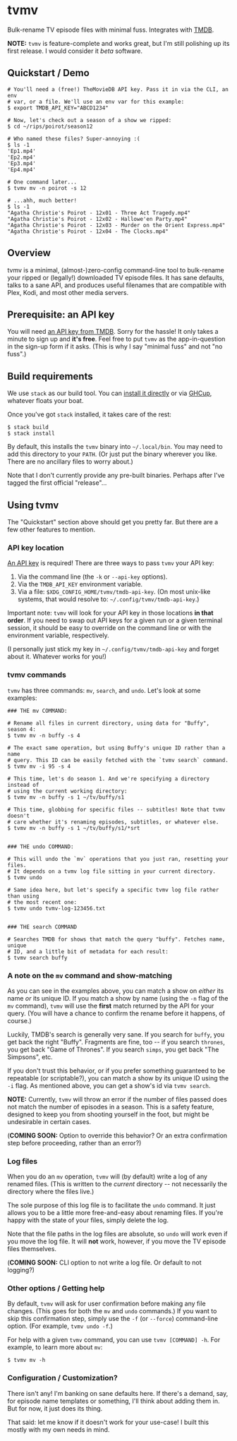# tvmv

Bulk-rename TV episode files with minimal fuss. Integrates with
[TMDB](https://www.themoviedb.org/).

**NOTE:** `tvmv` is feature-complete and works great, but I'm still polishing
up its first release. I would consider it *beta* software.

## Quickstart / Demo

```
# You'll need a (free!) TheMovieDB API key. Pass it in via the CLI, an env
# var, or a file. We'll use an env var for this example:
$ export TMDB_API_KEY="ABCD1234"

# Now, let's check out a season of a show we ripped:
$ cd ~/rips/poirot/season12

# Who named these files? Super-annoying :(
$ ls -1
'Ep1.mp4'
'Ep2.mp4'
'Ep3.mp4'
'Ep4.mp4'

# One command later...
$ tvmv mv -n poirot -s 12

# ...ahh, much better!
$ ls -1
"Agatha Christie's Poirot - 12x01 - Three Act Tragedy.mp4"
"Agatha Christie's Poirot - 12x02 - Hallowe'en Party.mp4"
"Agatha Christie's Poirot - 12x03 - Murder on the Orient Express.mp4"
"Agatha Christie's Poirot - 12x04 - The Clocks.mp4"
```

## Overview

tvmv is a minimal, (almost-)zero-config command-line tool to bulk-rename your
ripped or (legally!) downloaded TV episode files. It has sane defaults, talks
to a sane API, and produces useful filenames that are compatible with Plex,
Kodi, and most other media servers.

## Prerequisite: an API key

You will need [an API key from
TMDB](https://www.themoviedb.org/documentation/api). Sorry for the hassle! It
only takes a minute to sign up and **it's free**. Feel free to put `tvmv` as
the app-in-question in the sign-up form if it asks. (This is why I say
"minimal fuss" and not "no fuss".)

## Build requirements

We use `stack` as our build tool. You can [install it
directly](https://docs.haskellstack.org/en/stable/install_and_upgrade/#install-stack)
or via [GHCup](https://www.haskell.org/ghcup/), whatever floats your boat.

Once you've got `stack` installed, it takes care of the rest:

```
$ stack build
$ stack install
```
By default, this installs the `tvmv` binary into `~/.local/bin`. You may need
to add this directory to your `PATH`. (Or just put the binary wherever you
like. There are no ancillary files to worry about.)

Note that I don't currently provide any pre-built binaries. Perhaps after I've
tagged the first official "release"...

## Using tvmv

The "Quickstart" section above should get you pretty far. But there are a few
other features to mention.

### API key location

[An API key](https://www.themoviedb.org/documentation/api) is required! There
are three ways to pass `tvmv` your API key:

1. Via the command line (the `-k` or `--api-key` options).
2. Via the `TMDB_API_KEY` environment variable.
3. Via a file: `$XDG_CONFIG_HOME/tvmv/tmdb-api-key`. (On most unix-like
   systems, that would resolve to: `~/.config/tvmv/tmdb-api-key`.)

Important note: `tvmv` will look for your API key in those locations **in that
order**. If you need to swap out API keys for a given run or a given terminal
session, it should be easy to override on the command line or with the
environment variable, respectively.

(I personally just stick my key in `~/.config/tvmv/tmdb-api-key` and forget
about it. Whatever works for you!)

### tvmv commands

`tvmv` has three commands: `mv`, `search`, and `undo`. Let's look at some
examples:

```
### THE mv COMMAND:

# Rename all files in current directory, using data for "Buffy", season 4:
$ tvmv mv -n buffy -s 4

# The exact same operation, but using Buffy's unique ID rather than a name
# query. This ID can be easily fetched with the `tvmv search` command.
$ tvmv mv -i 95 -s 4

# This time, let's do season 1. And we're specifying a directory instead of
# using the current working directory:
$ tvmv mv -n buffy -s 1 ~/tv/buffy/s1

# This time, globbing for specific files -- subtitles! Note that tvmv doesn't
# care whether it's renaming episodes, subtitles, or whatever else.
$ tvmv mv -n buffy -s 1 ~/tv/buffy/s1/*srt


### THE undo COMMAND:

# This will undo the `mv` operations that you just ran, resetting your files.
# It depends on a tvmv log file sitting in your current directory.
$ tvmv undo

# Same idea here, but let's specify a specific tvmv log file rather than using
# the most recent one:
$ tvmv undo tvmv-log-123456.txt


### THE search COMMAND

# Searches TMDB for shows that match the query "buffy". Fetches name, unique
# ID, and a little bit of metadata for each result:
$ tvmv search buffy

```

### A note on the `mv` command and show-matching

As you can see in the examples above, you can match a show on *either* its
name *or* its unique ID. If you match a show by name (using the `-n` flag of
the `mv` command), `tvmv` will use the **first** match returned by the API for
your query. (You will have a chance to confirm the rename before it happens,
of course.)

Luckily, TMDB's search is generally very sane. If you search for `buffy`, you
get back the right "Buffy". Fragments are fine, too -- if you search
`thrones`, you get back "Game of Thrones". If you search `simps`, you get back
"The Simpsons", etc.

If you don't trust this behavior, or if you prefer something guaranteed to be
repeatable (or scriptable?), you can match a show by its unique ID using the
`-i` flag. As mentioned above, you can get a show's id via `tvmv search`.

**NOTE:** Currently, `tvmv` will throw an error if the number of files passed
does not match the number of episodes in a season. This is a safety feature,
designed to keep you from shooting yourself in the foot, but might be
undesirable in certain cases.

(**COMING SOON:** Option to override this behavior? Or an extra confirmation
step before proceeding, rather than an error?)

### Log files

When you do an `mv` operation, `tvmv` will (by default) write a log of any
renamed files. (This is written to the *current* directory -- not necessarily
the directory where the files live.)

The sole purpose of this log file is to facilitate the `undo` command. It just
allows you to be a little more free-and-easy about renaming files. If you're
happy with the state of your files, simply delete the log.

Note that the file paths in the log files are absolute, so `undo` will work
even if you move the log file. It will **not** work, however, if you move the
TV episode files themselves.

(**COMING SOON:** CLI option to not write a log file. Or default to not
logging?)

### Other options / Getting help

By default, `tvmv` will ask for user confirmation before making any file
changes. (This goes for both the `mv` and `undo` commands.) If you want to
skip this confirmation step, simply use the `-f` (or `--force`) command-line
option. (For example, `tvmv undo -f`.)

For help with a given `tvmv` command, you can use `tvmv [COMMAND] -h`. For
example, to learn more about `mv`:

```
$ tvmv mv -h
```

### Configuration / Customization?

There isn't any! I'm banking on sane defaults here. If there's a demand, say,
for episode name templates or something, I'll think about adding them in. But
for now, it just does its thing.

That said: let me know if it doesn't work for your use-case! I built this
mostly with my own needs in mind.
